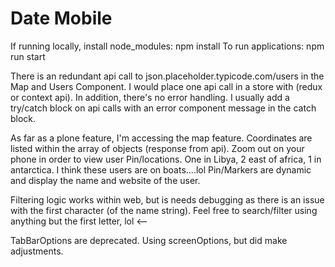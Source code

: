 # Date Mobile
 
If running locally, install node_modules: npm install
To run applications: npm run start

There is an redundant api call to json.placeholder.typicode.com/users in the Map and Users Component.  I would place one api call in a store with (redux or context api). In addition, there's no error handling. I usually add a try/catch block on api calls with an error component message in the catch block.

As far as a plone feature, I'm accessing the map feature. Coordinates are listed within the array of objects (response from api). Zoom out on your phone in order to view user Pin/locations. One in Libya, 2 east of africa, 1 in antarctica.  I think these users 
are on boats....lol Pin/Markers are dynamic and display the name and website of the user.

Filtering logic works within web, but is needs debugging as there is an issue with the first character (of the name string). Feel free to search/filter using anything but the first letter, lol <--

TabBarOptions are deprecated.  Using screenOptions, but did make adjustments.  

